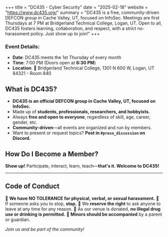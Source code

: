 +++
title = "DC435 - Cyber Security"
date = "2025-02-18"
website = "https://www.dc435.org/"
summary = "DC435 is a free, community-driven DEFCON group in Cache Valley, UT, focused on InfoSec. Meetings are first Thursdays at 7 PM at Bridgerland Technical College, Logan, UT. Open to all, DC435 fosters learning, collaboration, and respect, with a strict no-harassment policy. Just show up to join!"
+++

### Event Details:
- **Date**: DC435 meets the 1st Thursday of every month
- **Time**: 7:00 PM (Doors open at **6:30 PM**)
- **Location**: 📍 Bridgerland Technical College, 1301 N 600 W, Logan, UT 84321 - Room 840

## What is DC435?
- **DC435 is an official DEFCON group in Cache Valley, UT, focused on InfoSec.**
- Made up of **students, professionals, researchers, and hobbyists.**
- Always **free and open to everyone**, regardless of skill, age, career, gender, etc.
- **Community-driven**—all events are organized and run by members.
- Want to present or request topics? **Post in `#preso_discussion` on Discord.**

## How Do I Become a Member?
**Show up!** Participate, interact, learn, teach—**that's it. Welcome to DC435!**

---

## Code of Conduct
🚨 **We have NO TOLERANCE for physical, verbal, or sexual harassment.**
🔹 If someone asks you to stop, **stop.**
🔹 We **reserve the right** to ask anyone to leave at any time for any reason.
🔹 As our venue is donated, **no illegal drug use or drinking is permitted.**
🔹 **Minors should be accompanied** by a parent or guardian.

*Join us and be part of the community!*
